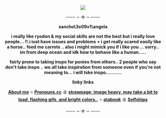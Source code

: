 
<p align=center>
<img src=https://github.com/user-attachments/assets/1fe79ca0-7dd9-4631-b726-866cd4b3174e></p> 
<div align=center> 
─── ⋆⋅☆⋅⋆ ───
 
  **sancho\3x09x1\angela**

  **i really like ryodon & my social skills are not the best but i really love people... !!.i iust have issues and problems + i get really scared easily like a horse.. feed me carrots .. also i might mimick you if i like you ... sorry.. im from deep ocean and idk how to behave like a human.....**

  **fairly prone to taking inspo for ponies from others.. 2 people who say don't take inspo .. we all take inspiration from someone even if you're not meaning to... i will tske inspo...........**
  
  **linky links**
  
   [**About me**](https://sntry.cc/ryodon) ⭐
   [**Pronouns.cc**](https://pronouns.cc/@3x09x1) 🩸
    [**strawpage; image heavy, may take a bit to load, flashing gifs, and bright colors..**](https://lcb34.straw.page/) ⭐
    [**atabook**](https://lcb34.atabook.org/) 🩸
    [**Selfships**](https://docs.google.com/spreadsheets/d/1-EU5Tw7m-dFdLTFfKA0BA86avOmRTfVgRsw-BfhHVnk/edit?usp=drivesdk)

   ─── ⋆⋅☆⋅⋆ ───
